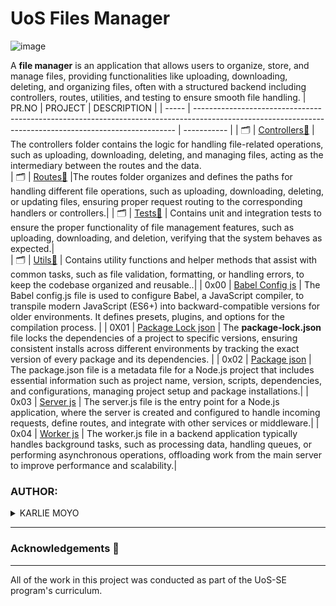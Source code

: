# UoS Files Manager

![image](https://github.com/Karlie-crypto/alx-files_manager/assets/110098940/1cb246f4-775f-4557-bff0-aa2d3d3f41c8)

A **file manager** is an application that allows users to organize, store, and manage files, providing functionalities like uploading, downloading, deleting, and organizing files, often with a structured backend including controllers, routes, utilities, and testing to ensure smooth file handling.
| PR.NO | PROJECT                                                                                                                                                 | DESCRIPTION |
| ----- | ------------------------------------------------------------------------------------------------------------------------------------------------------- | ----------- |
| 🗂️  | [Controllers📁](./controllers/)                                                                                      | The controllers folder contains the logic for handling file-related operations, such as uploading, downloading, deleting, and managing files, acting as the intermediary between the routes and the data.            
| 🗂️  | [Routes📁](./routes/)                                                                                     |The routes folder organizes and defines the paths for handling different file operations, such as uploading, downloading, deleting, or updating files, ensuring proper request routing to the corresponding handlers or controllers.|
| 🗂️ | [Tests📁](./tests/)                                                                                      | Contains unit and integration tests to ensure the proper functionality of file management features, such as uploading, downloading, and deletion, verifying that the system behaves as expected.|                                                                                                                                                                 
| 🗂️ | [Utils📁](./utils/)                                                                  | Contains utility functions and helper methods that assist with common tasks, such as file validation, formatting, or handling errors, to keep the codebase organized and reusable..|
|  0x00 |  [Babel Config js](./babel.config.js/)                                                                         | The Babel config.js file is used to configure Babel, a JavaScript compiler, to transpile modern JavaScript (ES6+) into backward-compatible versions for older environments. It defines presets, plugins, and options for the compilation process.                 |
| 0X01  | [Package Lock json](./package-lock.json/)                                                    | The **package-lock.json** file locks the dependencies of a project to specific versions, ensuring consistent installs across different environments by tracking the exact version of every package and its dependencies. |
| 0x02  | [Package json](./package.json/)                                                             | The package.json file is a metadata file for a Node.js project that includes essential information such as project name, version, scripts, dependencies, and configurations, managing project setup and package installations.|
|  0x03 | [Server js](./server.js/)                                                                                                | The server.js file is the entry point for a Node.js application, where the server is created and configured to handle incoming requests, define routes, and integrate with other services or middleware.|
| 0x04 |  [Worker js](./worker.js/)                                                                                                | The worker.js file in a backend application typically handles background tasks, such as processing data, handling queues, or performing asynchronous operations, offloading work from the main server to improve performance and scalability.|

### AUTHOR:
<details>
    <summary>KARLIE MOYO</summary>
    <ul>
        <li>
            <a href="https://github.com/karlie-moyo">Github</a>
        </li>
        <li>
            <a href="https://twitter.com/karlieemoyo">Twitter</a>
        </li>
        <li>
            <a href="https://karlieemoyo@gmail.com">e-mail</a>
        </li>
    </ul>
</details>

---

### Acknowledgements  :pray:
___
All of the work in this project was conducted as part of the UoS-SE program's curriculum.
